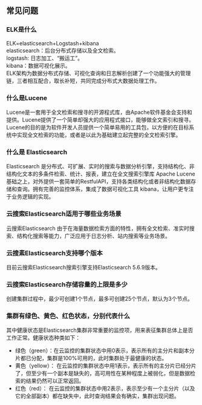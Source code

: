 ## 常见问题
### ELK是什么
ELK=elasticsearch+Logstash+kibana </br>
elasticsearch：后台分布式存储以及全文检索。 </br>
logstash: 日志加工、“搬运工”。</br>
kibana：数据可视化展示。 </br>
ELK架构为数据分布式存储、可视化查询和日志解析创建了一个功能强大的管理链，三者相互配合，取长补短，共同完成分布式大数据处理工作。
### 什么是Lucene
Lucene是一套用于全文检索和搜寻的开源程式库，由Apache软件基金会支持和提供。Lucene提供了一个简单却强大的应用程式接口，能够做全文索引和搜寻。Lucene的目的是为软件开发人员提供一个简单易用的工具包，以方便的在目标系统中实现全文检索的功能，或者是以此为基础建立起完整的全文检索引擎。
### 什么是 Elasticsearch
Elasticsearch 是分布式、可扩展、实时的搜索与数据分析引擎，支持结构化、非结构化文本的多条件检索、统计、报表，建立在全文搜索引擎库 Apache Lucene基础之上，对外提供一套简单的RestfulAPI，支持各类结构化或者非结构化数据存储和查询。拥有完善的监控体系，集成了数据可视化工具 kibana，让用户更专注于业务逻辑的实现。
### 云搜索Elasticsearch适用于哪些业务场景
云搜索Elasticsearch 由于在海量数据检索方面的特性，拥有全文检索、准实时搜索、结构化搜索等能力，广泛应用于日志分析、站内搜索等业务场景。
### 云搜素Elasticsearch支持哪个版本
目前云搜索Elasticsearch搜索引擎支持Elasticsearch 5.6.9版本。
### 云搜索Elasticsearch存储容量的上限是多少
创建集群过程中，最少可创建1个节点，最多可创建25个节点，默认为3个节点。
### 集群有绿色、黄色、红色状态，分别代表什么
其中健康状态是Elasticsearch集群非常重要的监控项，用来表征集群总体上是否工作正常。健康状态种类如下：
* 绿色（green）：在云监控的集群状态中用0表示，表示所有的主分片和副本分片都已分配，集群是100%可用的，此时集群处于最健康的状态。 
* 黄色（yellow）： 在云监控的集群状态中用1表示，表示所有的主分片已经分片了，但至少有一个副本是缺失的，高可用性在某种程度上被弱化，但是数据检索的结果仍然可以正常返回。 
* 红色（red）： 在云监控的集群状态中用2表示，表示至少有一个主分片（以及它的全部副本）都在缺失中，此时查询结果会有确实，集群出现问题。 


